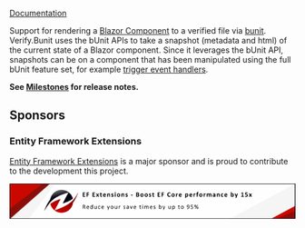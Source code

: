 <!--
GENERATED FILE - DO NOT EDIT
This file was generated by [MarkdownSnippets](https://github.com/SimonCropp/MarkdownSnippets).
Source File: /src/nuget.source.md
To change this file edit the source file and then run MarkdownSnippets.
-->

[Documentation](https://github.com/VerifyTests/Verify.Bun)

Support for rendering a [Blazor Component](https://docs.microsoft.com/en-us/aspnet/core/blazor/#components) to a verified file via [bunit](https://bunit.egilhansen.com). Verify.Bunit uses the bUnit APIs to take a snapshot (metadata and html) of the current state of a Blazor component. Since it leverages the bUnit API, snapshots can be on a component that has been manipulated using the full bUnit feature set, for example [trigger event handlers](https://bunit.egilhansen.com/docs/interaction/trigger-event-handlers.html).<!-- singleLineInclude: intro. path: /docs/mdsource/intro.include.md -->

**See [Milestones](https://github.com/VerifyTests/Verify.Bun/milestones?state=closed) for release notes.**


## Sponsors


### Entity Framework Extensions<!-- include: zzz. path: /docs/mdsource/zzz.include.md -->

[Entity Framework Extensions](https://entityframework-extensions.net/) is a major sponsor and is proud to contribute to the development this project.

[![Entity Framework Extensions](docs/zzz.png)](https://entityframework-extensions.net)<!-- endInclude -->
